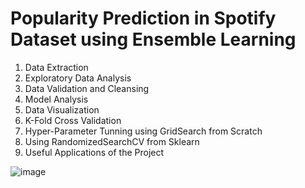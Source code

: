 # Popularity Prediction in Spotify Dataset using Ensemble Learning
1. Data Extraction
2. Exploratory Data Analysis
3. Data Validation and Cleansing
4. Model Analysis
5. Data Visualization
6. K-Fold Cross Validation
7. Hyper-Parameter Tunning using GridSearch from Scratch
8. Using RandomizedSearchCV from Sklearn
9. Useful Applications of the Project

![image](https://github.com/Hackers-AD/spotify_song_popularity_prediction/assets/35804798/cbb7c101-e158-4f68-b578-a25b186d2338)
